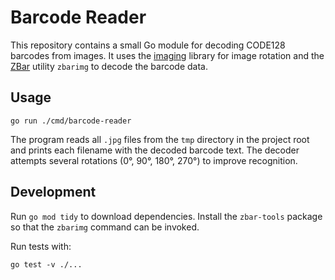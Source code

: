 # Barcode Reader

This repository contains a small Go module for decoding CODE128 barcodes from images.
It uses the [imaging](https://github.com/disintegration/imaging) library for image
rotation and the [ZBar](https://github.com/ZBar/ZBar) utility `zbarimg` to decode
the barcode data.


## Usage

```
go run ./cmd/barcode-reader
```

The program reads all `.jpg` files from the `tmp` directory in the project root
and prints each filename with the decoded barcode text. The decoder attempts
several rotations (0°, 90°, 180°, 270°) to improve recognition.

## Development

Run `go mod tidy` to download dependencies. Install the `zbar-tools` package so
that the `zbarimg` command can be invoked.

Run tests with:

```
go test -v ./...
```
